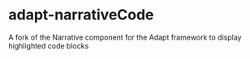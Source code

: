 # adapt-narrativeCode
A fork of the Narrative component for the Adapt framework to display highlighted code blocks
